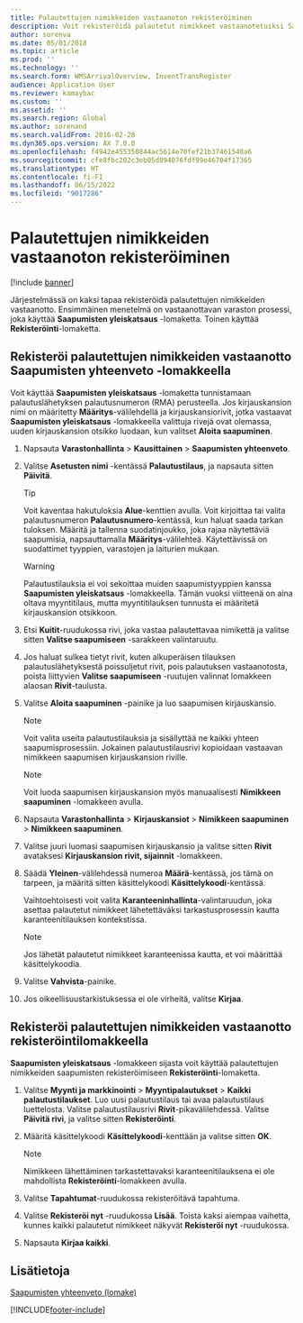 ```yaml
---
title: Palautettujen nimikkeiden vastaanoton rekisteröiminen
description: Voit rekisteröidä palautetut nimikkeet vastaanotetuiksi Saapumisten yleiskatsaus -lomakkeella tai Rekisteröinti-lomakkeella.
author: sorenva
ms.date: 05/01/2018
ms.topic: article
ms.prod: ''
ms.technology: ''
ms.search.form: WMSArrivalOverview, InventTransRegister
audience: Application User
ms.reviewer: kamaybac
ms.custom: ''
ms.assetid: ''
ms.search.region: Global
ms.author: sorenand
ms.search.validFrom: 2016-02-28
ms.dyn365.ops.version: AX 7.0.0
ms.openlocfilehash: f4942e455350844ac5614e70fef21b37461540a6
ms.sourcegitcommit: cfe8fbc202c3eb05d894076fdf99e46704f17365
ms.translationtype: HT
ms.contentlocale: fi-FI
ms.lasthandoff: 06/15/2022
ms.locfileid: "9017286"
---
```

# <a name="register-the-receipt-of-returned-items"></a>Palautettujen nimikkeiden vastaanoton rekisteröiminen 

[!include [banner](../includes/banner.md)]


Järjestelmässä on kaksi tapaa rekisteröidä palautettujen nimikkeiden vastaanotto. Ensimmäinen menetelmä on vastaanottavan varaston prosessi, joka käyttää **Saapumisten yleiskatsaus** -lomaketta. Toinen käyttää **Rekisteröinti**-lomaketta.

## <a name="register-the-receipt-of-returned-items-in-the-arrival-overview-form"></a>Rekisteröi palautettujen nimikkeiden vastaanotto Saapumisten yhteenveto -lomakkeella

Voit käyttää **Saapumisten yleiskatsaus** -lomaketta tunnistamaan palautuslähetyksen palautusnumeron (RMA) perusteella. Jos kirjauskansion nimi on määritetty **Määritys**-välilehdellä ja kirjauskansiorivit, jotka vastaavat **Saapumisten yleiskatsaus** -lomakkeella valittuja rivejä ovat olemassa, uuden kirjauskansion otsikko luodaan, kun valitset **Aloita saapuminen**.

1.  Napsauta **Varastonhallinta** \> **Kausittainen** \> **Saapumisten yhteenveto**.

2.  Valitse **Asetusten nimi** -kentässä **Palautustilaus**, ja napsauta sitten **Päivitä**.
    

    > [!TIP]
    > <P>Voit kaventaa hakutuloksia <STRONG>Alue</STRONG>-kenttien avulla. Voit kirjoittaa tai valita palautusnumeron <STRONG>Palautusnumero</STRONG>-kentässä, kun haluat saada tarkan tuloksen. Määritä ja tallenna suodatinjoukko, joka rajaa näytettäviä saapumisia, napsauttamalla <STRONG>Määritys</STRONG>-välilehteä. Käytettävissä on suodattimet tyyppien, varastojen ja laiturien mukaan.</P>

    

    > [!WARNING]
    > <P>Palautustilauksia ei voi sekoittaa muiden saapumistyyppien kanssa <STRONG>Saapumisten yleiskatsaus</STRONG> -lomakkeella. Tämän vuoksi viitteenä on aina oltava myyntitilaus, mutta myyntitilauksen tunnusta ei määritetä kirjauskansion otsikkoon.</P>



3.  Etsi **Kuitit**-ruudukossa rivi, joka vastaa palautettavaa nimikettä ja valitse sitten **Valitse saapumiseen** -sarakkeen valintaruutu.

4.  Jos haluat sulkea tietyt rivit, kuten alkuperäisen tilauksen palautuslähetyksestä poissuljetut rivit, pois palautuksen vastaanotosta, poista liittyvien **Valitse saapumiseen** -ruutujen valinnat lomakkeen alaosan **Rivit**-taulusta.

5.  Valitse **Aloita saapuminen** -painike ja luo saapumisen kirjauskansio.
    

    > [!NOTE]
    > <P>Voit valita useita palautustilauksia ja sisällyttää ne kaikki yhteen saapumisprosessiin. Jokainen palautustilausrivi kopioidaan vastaavan nimikkeen saapumisen kirjauskansion riville.</P>

    

    > [!NOTE]
    > <P>Voit luoda saapumisen kirjauskansion myös manuaalisesti <STRONG>Nimikkeen saapuminen</STRONG> -lomakkeen avulla. 



6.  Napsauta **Varastonhallinta** \> **Kirjauskansiot** \> **Nimikkeen saapuminen** \> **Nimikkeen saapuminen**.

7.  Valitse juuri luomasi saapumisen kirjauskansio ja valitse sitten **Rivit** avataksesi **Kirjauskansion rivit, sijainnit** -lomakkeen.

8.  Säädä **Yleinen**-välilehdessä numeroa **Määrä**-kentässä, jos tämä on tarpeen, ja määritä sitten käsittelykoodi **Käsittelykoodi**-kentässä.
    
    Vaihtoehtoisesti voit valita **Karanteeninhallinta**-valintaruudun, joka asettaa palautetut nimikkeet lähetettäväksi tarkastusprosessin kautta karanteenitilauksen kontekstissa.
    

    > [!NOTE]
    > <P>Jos lähetät palautetut nimikkeet karanteenissa kautta, et voi määrittää käsittelykoodia.</P>



9.  Valitse **Vahvista**-painike.

10. Jos oikeellisuustarkistuksessa ei ole virheitä, valitse **Kirjaa**.

## <a name="register-the-receipt-of-returned-items-in-the-registration-form"></a>Rekisteröi palautettujen nimikkeiden vastaanotto rekisteröintilomakkeella

**Saapumisten yleiskatsaus** -lomakkeen sijasta voit käyttää palautettujen nimikkeiden saapumisten rekisteröimiseen **Rekisteröinti**-lomaketta.

1.  Valitse **Myynti ja markkinointi** \> **Myyntipalautukset** \> **Kaikki palautustilaukset**. Luo uusi palautustilaus tai avaa palautustilaus luettelosta. Valitse palautustilausrivi **Rivit**-pikavälilehdessä. Valitse **Päivitä rivi**, ja valitse sitten **Rekisteröinti**.

2.  Määritä käsittelykoodi **Käsittelykoodi**-kenttään ja valitse sitten **OK**.
    

    > [!NOTE]
    > <P>Nimikkeen lähettäminen tarkastettavaksi karanteenitilauksena ei ole mahdollista <STRONG>Rekisteröinti</STRONG>-lomakkeen avulla.</P>



3.  Valitse **Tapahtumat**-ruudukossa rekisteröitävä tapahtuma.

4.  Valitse **Rekisteröi nyt** -ruudukossa **Lisää**. Toista kaksi aiempaa vaihetta, kunnes kaikki palautetut nimikkeet näkyvät **Rekisteröi nyt** -ruudukossa.

5.  Napsauta **Kirjaa kaikki**.

## <a name="see-also"></a>Lisätietoja

[Saapumisten yhteenveto (lomake)](https://technet.microsoft.com/library/hh227654\(v=ax.60\))

  




[!INCLUDE[footer-include](../../includes/footer-banner.md)]